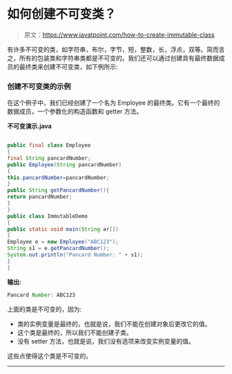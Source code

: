 # 如何创建不可变类？

> 原文：<https://www.javatpoint.com/how-to-create-immutable-class>

有许多不可变的类，如字符串，布尔，字节，短，整数，长，浮点，双等。简而言之，所有的包装类和字符串类都是不可变的。我们还可以通过创建具有最终数据成员的最终类来创建不可变类，如下例所示:

### 创建不可变类的示例

在这个例子中，我们已经创建了一个名为 Employee 的最终类。它有一个最终的数据成员，一个参数化的构造函数和 getter 方法。

**不可变演示.java**

```java

public final class Employee
{  
final String pancardNumber;  
public Employee(String pancardNumber)
{  
this.pancardNumber=pancardNumber;  
}
public String getPancardNumber(){  
return pancardNumber;  
}  
}  
public class ImmutableDemo
{
public static void main(String ar[])
{
Employee e = new Employee("ABC123");
String s1 = e.getPancardNumber();
System.out.println("Pancard Number: " + s1);
}
}

```

**输出:**

```java
Pancard Number: ABC123

```

上面的类是不可变的，因为:

*   类的实例变量是最终的，也就是说，我们不能在创建对象后更改它的值。
*   这个类是最终的，所以我们不能创建子类。
*   没有 setter 方法，也就是说，我们没有选项来改变实例变量的值。

这些点使得这个类是不可变的。

* * *